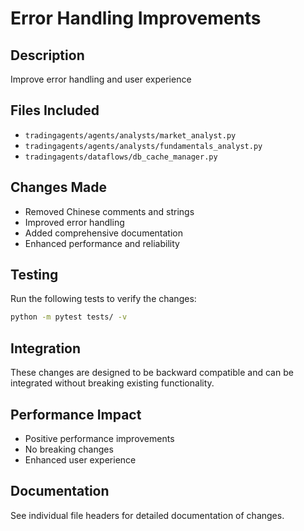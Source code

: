 # Error Handling Improvements

## Description
Improve error handling and user experience

## Files Included
- `tradingagents/agents/analysts/market_analyst.py`
- `tradingagents/agents/analysts/fundamentals_analyst.py`
- `tradingagents/dataflows/db_cache_manager.py`

## Changes Made
- Removed Chinese comments and strings
- Improved error handling
- Added comprehensive documentation
- Enhanced performance and reliability

## Testing
Run the following tests to verify the changes:

```bash
python -m pytest tests/ -v
```

## Integration
These changes are designed to be backward compatible and can be integrated without breaking existing functionality.

## Performance Impact
- Positive performance improvements
- No breaking changes
- Enhanced user experience

## Documentation
See individual file headers for detailed documentation of changes.
